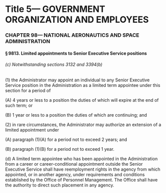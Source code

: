 
# Title 5— GOVERNMENT ORGANIZATION AND EMPLOYEES
### CHAPTER 98— NATIONAL AERONAUTICS AND SPACE ADMINISTRATION
#### § 9813. Limited appointments to Senior Executive Service positions
###### (c) Notwithstanding sections 3132 and 3394(b)

(1) the Administrator may appoint an individual to any Senior Executive Service position in the Administration as a limited term appointee under this section for a period of

(A) 4 years or less to a position the duties of which will expire at the end of such term; or

(B) 1 year or less to a position the duties of which are continuing; and

(2) in rare circumstances, the Administrator may authorize an extension of a limited appointment under

(A) paragraph (1)(A) for a period not to exceed 2 years; and

(B) paragraph (1)(B) for a period not to exceed 1 year.

(d) A limited term appointee who has been appointed in the Administration from a career or career-conditional appointment outside the Senior Executive Service shall have reemployment rights in the agency from which appointed, or in another agency, under requirements and conditions established by the Office of Personnel Management. The Office shall have the authority to direct such placement in any agency.
